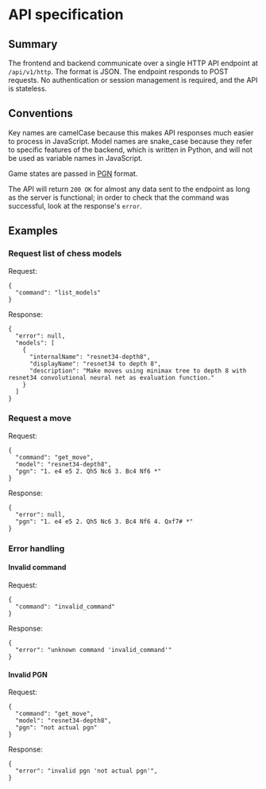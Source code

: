 # API specification
## Summary

The frontend and backend communicate over a single HTTP API endpoint
at `/api/v1/http`. The format is JSON. The endpoint responds to POST
requests. No authentication or session management is required, and the
API is stateless.

## Conventions

Key names are camelCase because this makes API responses much easier
to process in JavaScript. Model names are snake\_case because they
refer to specific features of the backend, which is written in Python,
and will not be used as variable names in JavaScript.

Game states are passed in [PGN] format.

The API will return `200 OK` for almost any data sent to the endpoint
as long as the server is functional; in order to check that the command
was successful, look at the response's `error`.

## Examples
### Request list of chess models

Request:

    {
      "command": "list_models"
    }

Response:

    {
      "error": null,
      "models": [
        {
          "internalName": "resnet34-depth8",
          "displayName": "resnet34 to depth 8",
          "description": "Make moves using minimax tree to depth 8 with resnet34 convolutional neural net as evaluation function."
        }
      ]
    }

### Request a move

Request:

    {
      "command": "get_move",
      "model": "resnet34-depth8",
      "pgn": "1. e4 e5 2. Qh5 Nc6 3. Bc4 Nf6 *"
    }

Response:

    {
      "error": null,
      "pgn": "1. e4 e5 2. Qh5 Nc6 3. Bc4 Nf6 4. Qxf7# *"
    }

### Error handling
#### Invalid command

Request:

    {
      "command": "invalid_command"
    }

Response:

    {
      "error": "unknown command 'invalid_command'"
    }

#### Invalid PGN

Request:

    {
      "command": "get_move",
      "model": "resnet34-depth8",
      "pgn": "not actual pgn"
    }

Response:

    {
      "error": "invalid pgn 'not actual pgn'",
    }

[pgn]: https://en.wikipedia.org/wiki/Portable_Game_Notation
